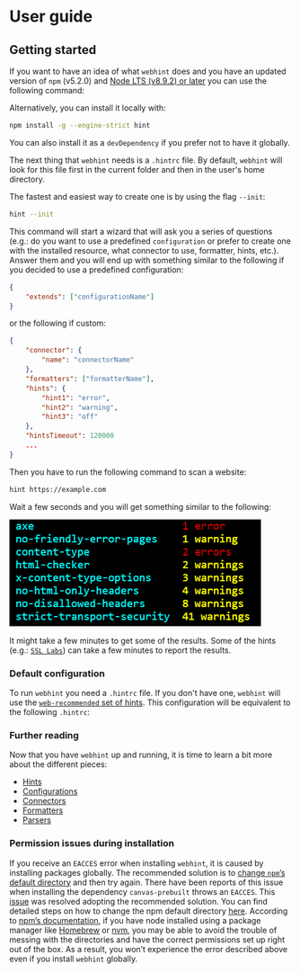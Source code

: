 # User guide

## Getting started

If you want to have an idea of what `webhint` does and you
have an updated version of `npm` (v5.2.0) and [Node LTS (v8.9.2)
or later][nodejs] you can use the following command:

Alternatively, you can install it locally with:

```bash
npm install -g --engine-strict hint
```

You can also install it as a `devDependency` if you prefer not to
have it globally.

The next thing that `webhint` needs is a `.hintrc` file. By
default, `webhint` will look for this file first in the current
folder and then in the user's home directory.

The fastest and easiest way to create one is by using the flag `--init`:

```bash
hint --init
```

This command will start a wizard that will ask you a series of
questions (e.g.: do you want to use a predefined `configuration` or prefer to
create one with the installed resource, what connector to use, formatter,
hints, etc.). Answer them and you will end up with something similar to the
following if you decided to use a predefined configuration:

```json
{
    "extends": ["configurationName"]
}
```

or the following if custom:

```json
{
    "connector": {
        "name": "connectorName"
    },
    "formatters": ["formatterName"],
    "hints": {
        "hint1": "error",
        "hint2": "warning",
        "hint3": "off"
    },
    "hintsTimeout": 120000
    ...
}
```

Then you have to run the following command to scan a website:

```bash
hint https://example.com
```

Wait a few seconds and you will get something similar to the following:

![Example output for the summary formatter](images/summary-output.png)

It might take a few minutes to get some of the results. Some of the
hints (e.g.: [`SSL Labs`](./hints/hint-ssllabs.md)) can take a few minutes
to report the results.

### Default configuration

To run `webhint` you need a `.hintrc` file. If you don't have one,
`webhint` will use the [`web-recommended` set of hints][web recommended].
This configuration will be equivalent to the following `.hintrc`:

### Further reading

Now that you have `webhint` up and running, it is time to learn a bit more
about the different pieces:

* [Hints](./concepts/hints/)
* [Configurations](./concepts/configurations/)
* [Connectors](./concepts/connectors/)
* [Formatters](./concepts/formatters/)
* [Parsers](./concepts/parsers/)

### Permission issues during installation

If you receive an `EACCES` error when installing `webhint`, it is caused
by installing packages globally. The recommended solution is to [change
`npm`’s default directory][npm change default directory] and then try
again. There have been reports of this issue when installing the
dependency `canvas-prebuilt` throws an `EACCES`. This [issue][permission
issue] was resolved adopting the recommended solution. You can find
detailed steps on how to change the npm default directory [here][npm
change default directory]. According to [npm’s documentation][npm use
package manager], if you have node installed using a package
manager like [Homebrew][homebrew] or [nvm][nvm], you may be able to avoid
the trouble of messing with the directories and have the correct
permissions set up right out of the box. As a result, you won’t experience
the error described above even if you install `webhint` globally.

<!-- Link labels: -->

[homebrew]: https://brew.sh/
[nodejs]: https://nodejs.org/en/download/current/
[npm change default directory]: https://docs.npmjs.com/getting-started/fixing-npm-permissions#option-2-change-npms-default-directory-to-another-directory
[npm use package manager]: https://docs.npmjs.com/getting-started/fixing-npm-permissions#option-3-use-a-package-manager-that-takes-care-of-this-for-you
[nvm]: https://github.com/creationix/nvm
[permission issue]: https://github.com/webhintio/hint/issues/308
[web recommended]: https://github.com/webhintio/hint/tree/master/packages/configuration-web-recommended#readme
